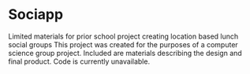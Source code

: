 # Sociapp
Limited materials for prior school project creating location based lunch social groups
This project was created for the purposes of a computer science group project.
Included are materials describing the design and final product.
Code is currently unavailable.
